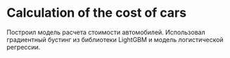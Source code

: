 # Calculation of the cost of cars

Построил модель расчета стоимости автомобилей.
Использовал градиентный бустинг из библиотеки LightGBM и модель логистической регрессии.
